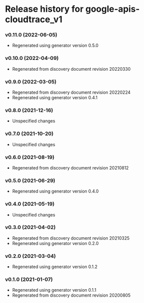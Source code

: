 # Release history for google-apis-cloudtrace_v1

### v0.11.0 (2022-06-05)

* Regenerated using generator version 0.5.0

### v0.10.0 (2022-04-09)

* Regenerated from discovery document revision 20220330

### v0.9.0 (2022-03-05)

* Regenerated from discovery document revision 20220224
* Regenerated using generator version 0.4.1

### v0.8.0 (2021-12-16)

* Unspecified changes

### v0.7.0 (2021-10-20)

* Unspecified changes

### v0.6.0 (2021-08-19)

* Regenerated from discovery document revision 20210812

### v0.5.0 (2021-06-29)

* Regenerated using generator version 0.4.0

### v0.4.0 (2021-05-19)

* Unspecified changes

### v0.3.0 (2021-04-02)

* Regenerated from discovery document revision 20210325
* Regenerated using generator version 0.2.0

### v0.2.0 (2021-03-04)

* Regenerated using generator version 0.1.2

### v0.1.0 (2021-01-07)

* Regenerated using generator version 0.1.1
* Regenerated from discovery document revision 20200805

